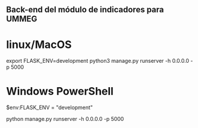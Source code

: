 ## Back-end del módulo de indicadores para UMMEG

# linux/MacOS
export FLASK_ENV=development
python3 manage.py runserver -h 0.0.0.0 -p 5000

# Windows PowerShell
$env:FLASK_ENV = "development"
<!-- python3 manage.py runserver -h 0.0.0.0 -p 5000 -->
python manage.py runserver -h 0.0.0.0 -p 5000